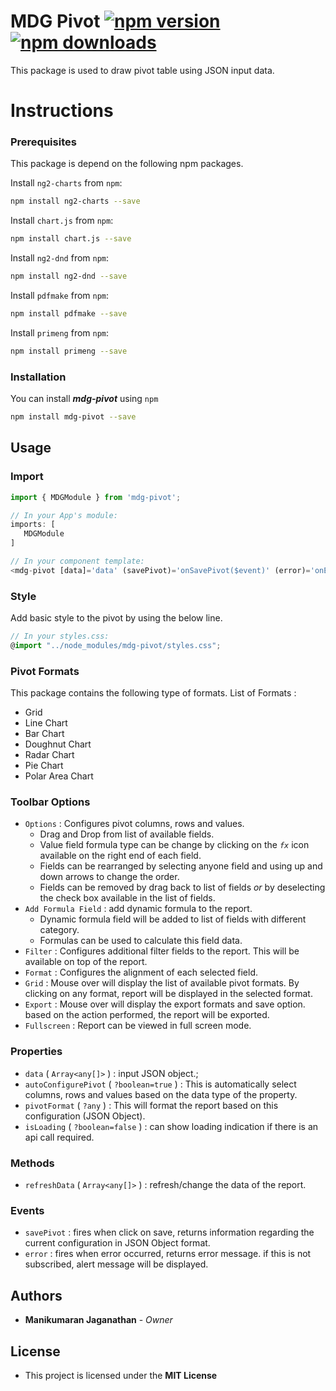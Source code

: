 # MDG Pivot [![npm version](https://badge.fury.io/js/mdg-pivot.svg)](http://badge.fury.io/js/mdg-pivot) [![npm downloads](https://img.shields.io/npm/dm/mdg-pivot.svg)](https://npmjs.org/mdg-pivot) 

This package is used to draw pivot table using JSON input data.
<!-- 
[![NPM](https://nodei.co/npm/mdg-pivot.png?downloads=true&downloadRank=true&stars=true)](https://npmjs.org/mdg-pivot)
[![NPM](https://nodei.co/npm-dl/mdg-pivot.png?height=3&months=9)](https://npmjs.org/mdg-pivot) -->

# Instructions

### Prerequisites

This package is depend on the following npm packages.

Install `ng2-charts` from `npm`:
```bash
npm install ng2-charts --save
```
Install `chart.js` from `npm`:
```bash
npm install chart.js --save
```
Install `ng2-dnd` from `npm`:
```bash
npm install ng2-dnd --save
```
Install `pdfmake` from `npm`:
```bash
npm install pdfmake --save
```
Install `primeng` from `npm`:
```bash
npm install primeng --save
```
### Installation

You can install ***mdg-pivot*** using `npm`

```bash
npm install mdg-pivot --save
```

## Usage

### Import
```typescript
import { MDGModule } from 'mdg-pivot';

// In your App's module:
imports: [
   MDGModule
]
```
```typescript
// In your component template:
<mdg-pivot [data]='data' (savePivot)='onSavePivot($event)' (error)='onError($event)' [autoConfigurePivot]='false'></mdg-pivot>
```
### Style
Add basic style to the pivot by using the below line.

```typescript
// In your styles.css:
@import "../node_modules/mdg-pivot/styles.css";
```
### Pivot Formats
This package contains the following type of formats.
List of Formats :
* Grid
* Line Chart
* Bar Chart
* Doughnut Chart
* Radar Chart
* Pie Chart
* Polar Area Chart

### Toolbar Options

- `Options` : Configures pivot columns, rows and values.
    * Drag and Drop from list of available fields.
    * Value field formula type can be change by clicking on the *`fx`* icon available on the right end of each field.
    * Fields can be rearranged by selecting anyone field and using up and down arrows to change the order.
    * Fields can be removed by drag back to list of fields *or* by deselecting the check box available in the list of fields.
- `Add Formula Field` : add dynamic formula to the report.
    * Dynamic formula field will be added to list of fields with different category.
    * Formulas can be used to calculate this field data.
- `Filter` : Configures additional filter fields to the report. This will be available on top of the report.
- `Format` : Configures the alignment of each selected field.
- `Grid` : Mouse over will display the list of available pivot formats. By clicking on any format, report will be displayed in the selected format.
- `Export` : Mouse over will display the export formats and save option. based on the action performed, the report will be exported.
- `Fullscreen` : Report can be viewed in full screen mode.
### Properties

- `data` ( `Array<any[]>` ) : input JSON object.;
- `autoConfigurePivot` ( `?boolean=true` ) : This is automatically select columns, rows and values based on the data type of the property.
- `pivotFormat` ( `?any` ) : This will format the report based on this configuration (JSON Object).
- `isLoading` ( `?boolean=false` ) : can show loading indication if there is an api call required.

### Methods

- `refreshData` ( `Array<any[]>` ) : refresh/change the data of the report.

### Events

- `savePivot` : fires when click on save, returns information regarding the current configuration in JSON Object format.
- `error` : fires when error occurred, returns error message. if this is not subscribed, alert message will be displayed.

## Authors

* **Manikumaran Jaganathan** - *Owner* 

## License

* This project is licensed under the **MIT License**